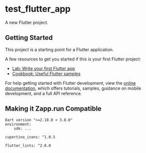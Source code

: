 # test_flutter_app

A new Flutter project.

## Getting Started

This project is a starting point for a Flutter application.

A few resources to get you started if this is your first Flutter project:

- [Lab: Write your first Flutter app](https://docs.flutter.dev/get-started/codelab)
- [Cookbook: Useful Flutter samples](https://docs.flutter.dev/cookbook)

For help getting started with Flutter development, view the
[online documentation](https://docs.flutter.dev/), which offers tutorials,
samples, guidance on mobile development, and a full API reference.

## Making it Zapp.run Compatible

```
Dart version ">=2.18.0 < 3.0.0"
environment:
    sdk: ...

cupertino_icons: ^1.0.5

flutter_lints: ^2.0.0
```
